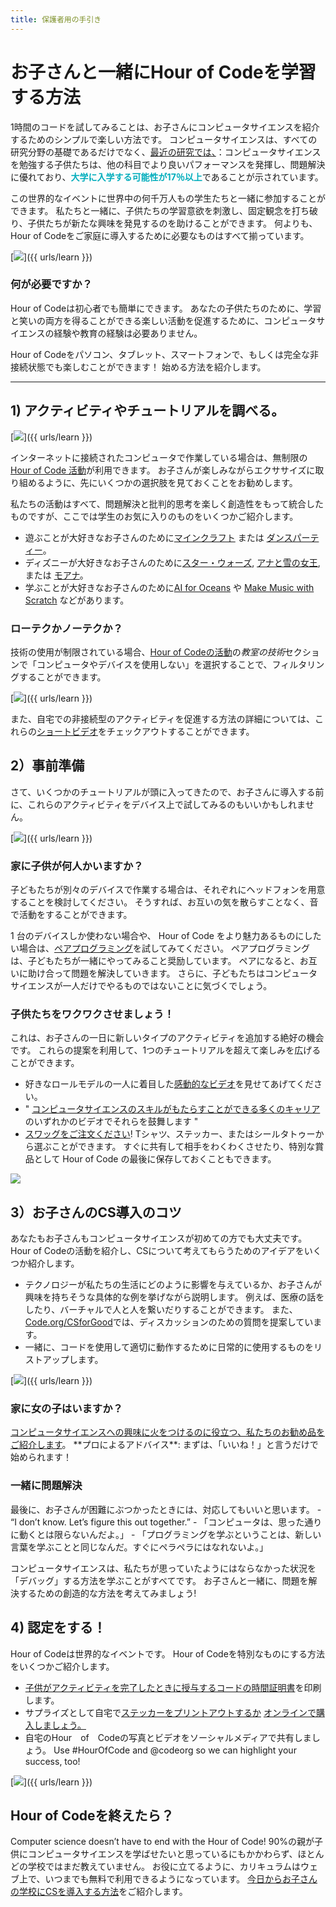 ```yaml
---
title: 保護者用の手引き
---
```


# お子さんと一緒にHour of Codeを学習する方法
1時間のコードを試してみることは、お子さんにコンピュータサイエンスを紹介するためのシンプルで楽しい方法です。     コンピュータサイエンスは、すべての研究分野の基礎であるだけでなく、<a href="https://medium.com/@codeorg/cs-helps-students-outperform-in-school-college-and-workplace-66dd64a69536">最近の研究では、</a>：コンピュータサイエンスを勉強する子供たちは、他の科目でより良いパフォーマンスを発揮し、問題解決に優れており、<font color="00adbc"><b>大学に入学する可能性が17％以上</b></font>であることが示されています。

この世界的なイベントに世界中の何千万人もの学生たちと一緒に参加することができます。     私たちと一緒に、子供たちの学習意欲を刺激し、固定観念を打ち破り、子供たちが新たな興味を発見するのを助けることができます。     何よりも、Hour of Codeをご家庭に導入するために必要なものはすべて揃っています。

[<img src="/images/fit-600/Marketing/mother-helping-her-daughter-use-a-laptop-4260325.jpg" />]({{ urls/learn }})

<h3>  何が必要ですか？  </h3>
  Hour of Codeは初心者でも簡単にできます。     あなたの子供たちのために、学習と笑いの両方を得ることができる楽しい活動を促進するために、コンピュータサイエンスの経験や教育の経験は必要ありません。

Hour of Codeをパソコン、タブレット、スマートフォンで、もしくは完全な非接続状態でも楽しむことができます！     始める方法を紹介します。

***

## 1) アクティビティやチュートリアルを調べる。

[<img src="/images/fit-600/tutorials.png" />]({{ urls/learn }})

インターネットに接続されたコンピュータで作業している場合は、無制限の<a href="https://hourofcode.com/us/learn">Hour of Code 活動</a>が利用できます。     お子さんが楽しみながらエクササイズに取り組めるように、先にいくつかの選択肢を見ておくことをお勧めします。

私たちの活動はすべて、問題解決と批判的思考を楽しく創造性をもって統合したものですが、ここでは学生のお気に入りのものをいくつかご紹介します。

- 遊ぶことが大好きなお子さんのために<a href="https://code.org/minecraft">マインクラフト</a> または <a href="https://code.org/dance">ダンスパーティー</a>。
- ディズニーが大好きなお子さんのために<a href="https://code.org/starwars">スター・ウォーズ</a>, <a href="https://studio.code.org/s/frozen/stage/1/puzzle/1">アナと雪の女王</a>, または <a href="https://partners.disney.com/hour-of-code?cds&cmp=vanity%7Cnatural%7Cus%7Cmoanahoc%7C">モアナ</a>。
- 学ぶことが大好きなお子さんのために[AI for Oceans](https://code.org/oceans) や [Make Music with Scratch](https://scratch.mit.edu/projects/editor/?tutorial=music&utm_source=codeorg) などがあります。

<h3>  ローテクかノーテクか？  </h3>
  技術の使用が制限されている場合、<a href="https://hourofcode.com/us/learn">Hour of Codeの活動</a>の<em>教室の技術</em>セクションで「コンピュータやデバイスを使用しない」を選択することで、フィルタリングすることができます。

[<img src="/images/fit-500/Marketing/filtering-activities-hoc.jpg" />]({{ urls/learn }})

また、自宅での非接続型のアクティビティを促進する方法の詳細については、これらの<a href="https://www.youtube.com/playlist?list=PLzdnOPI1iJNcpfa4LtbaIl35gqir_5XUu">ショートビデオ</a>をチェックアウトすることができます。

## 2）事前準備
さて、いくつかのチュートリアルが頭に入ってきたので、お子さんに導入する前に、これらのアクティビティをデバイス上で試してみるのもいいかもしれません。

[<img src="/images/fit-600/Marketing/father-and-children-looking-at-a-laptop-4260749.jpg" />]({{ urls/learn }})

<h3>  家に子供が何人かいますか？  </h3>
  子どもたちが別々のデバイスで作業する場合は、それぞれにヘッドフォンを用意することを検討してください。     そうすれば、お互いの気を散らすことなく、音で活動をすることができます。

1 台のデバイスしか使わない場合や、 Hour of Code をより魅力あるものにしたい場合は、<a href="https://www.youtube.com/watch?v=vgkahOzFH2Q">ペアプログラミング</a>を試してみてください。     ペアプログラミングは、子どもたちが一緒にやってみること奨励しています。     ペアになると、お互いに助け合って問題を解決していきます。   さらに、子どもたちはコンピュータサイエンスが一人だけでやるものではないことに気づくでしょう。

<h3>  子供たちをワクワクさせましょう！   </h3>
  これは、お子さんの一日に新しいタイプのアクティビティを追加する絶好の機会です。     これらの提案を利用して、1つのチュートリアルを超えて楽しみを広げることができます。

- 好きなロールモデルの一人に着目した<a href="https://www.youtube.com/playlist?list=PLzdnOPI1iJNcadqJAZnbDYShie4gLZQQJ">感動的なビデオ</a>を見せてあげてください。
- "  <a href="https://www.youtube.com/playlist?list=PLzdnOPI1iJNfpD8i4Sx7U0y2MccnrNZuP">コンピュータサイエンスのスキルがもたらすことができる多くのキャリア</a>のいずれかのビデオでそれらを鼓舞します "
- <a href="https://store.code.org/">スワッグをご注文ください</a>!     Tシャツ、ステッカー、またはシールタトゥーから選ぶことができます。     すぐに共有して相手をわくわくさせたり、特別な賞品として Hour of Code の最後に保存しておくこともできます。  

<a href="https://store.code.org/" target="_blank"><img src="/images/fit-500/Marketing/hourofcodestore.jpg"></a>

## 3）お子さんのCS導入のコツ

あなたもお子さんもコンピュータサイエンスが初めての方でも大丈夫です。     Hour of Codeの活動を紹介し、CSについて考えてもらうためのアイデアをいくつか紹介します。

- テクノロジーが私たちの生活にどのように影響を与えているか、お子さんが興味を持ちそうな具体的な例を挙げながら説明します。     例えば、医療の話をしたり、バーチャルで人と人を繋いだりすることができます。     また、<a href="https://code.org/csforgood">Code.org/CSforGood</a>では、ディスカッションのための質問を提案しています。
- 一緒に、コードを使用して適切に動作するために日常的に使用するものをリストアップします。

[<img src="/images/fit-600/Marketing/girl-sitting-on-sofa-while-using-tablet-computer-4144035.jpg" />]({{ urls/learn }})

<h3>  家に女の子はいますか？  </h3>
  <a href="https://code.org/girls">コンピュータサイエンスへの興味に火をつけるのに役立つ、私たちのお勧め品をご紹介します</a>。     **プロによるアドバイス**: まずは、「いいね！」と言うだけで始められます！

<h3>  一緒に問題解決  </h3>
  最後に、お子さんが困難にぶつかったときには、対応してもいいと思います。
- “I don’t know. Let’s figure this out together.”
- 「コンピュータは、思った通りに動くとは限らないんだよ。」
- 「プログラミングを学ぶということは、新しい言葉を学ぶことと同じなんだ。すぐにペラペラにはなれないよ。」

コンピュータサイエンスは、私たちが思っていたようにはならなかった状況を「デバッグ」する方法を学ぶことがすべてです。     お子さんと一緒に、問題を解決するための創造的な方法を考えてみましょう!


## 4) 認定をする！

Hour of Codeは世界的なイベントです。     Hour of Codeを特別なものにする方法をいくつかご紹介します。

- <a href="https://staging.code.org/certificates">子供がアクティビティを完了したときに授与するコードの時間証明書</a>を印刷します。
- サプライズとして自宅で<a href="https://staging.hourofcode.com/us/promote/resources#stickers">ステッカーをプリントアウトするか</a> <a href="https://store.code.org/">オンラインで購入しましょう。</a>
- 自宅のHour　of　Codeの写真とビデオをソーシャルメディアで共有しましょう。   Use #HourOfCode and @codeorg so we can highlight your success, too!

[<img src="/images/fit-600/Marketing/g8TUlHzF.jpeg" />]({{ urls/learn }})

<h2>Hour of Codeを終えたら？</h2>

Computer science doesn’t have to end with the Hour of Code!   90%の親が子供にコンピュータサイエンスを学ばせたいと思っているにもかかわらず、ほとんどの学校ではまだ教えていません。     お役に立てるように、カリキュラムはウェブ上で、いつまでも無料で利用できるようになっています。     <a href="https://code.org/yourschool">今日からお子さんの学校にCSを導入する方法</a>をご紹介します。